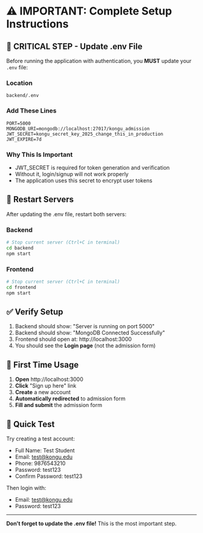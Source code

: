 # ⚠️ IMPORTANT: Complete Setup Instructions

## 🔴 CRITICAL STEP - Update .env File

Before running the application with authentication, you **MUST** update your `.env` file:

### Location
```
backend/.env
```

### Add These Lines
```env
PORT=5000
MONGODB_URI=mongodb://localhost:27017/kongu_admission
JWT_SECRET=kongu_secret_key_2025_change_this_in_production
JWT_EXPIRE=7d
```

### Why This Is Important
- JWT_SECRET is required for token generation and verification
- Without it, login/signup will not work properly
- The application uses this secret to encrypt user tokens

## 🚀 Restart Servers

After updating the .env file, restart both servers:

### Backend
```bash
# Stop current server (Ctrl+C in terminal)
cd backend
npm start
```

### Frontend
```bash
# Stop current server (Ctrl+C in terminal)
cd frontend
npm start
```

## ✅ Verify Setup

1. Backend should show: "Server is running on port 5000"
2. Backend should show: "MongoDB Connected Successfully"
3. Frontend should open at: http://localhost:3000
4. You should see the **Login page** (not the admission form)

## 🎯 First Time Usage

1. **Open** http://localhost:3000
2. **Click** "Sign up here" link
3. **Create** a new account
4. **Automatically redirected** to admission form
5. **Fill and submit** the admission form

## 📝 Quick Test

Try creating a test account:
- Full Name: Test Student
- Email: test@kongu.edu
- Phone: 9876543210
- Password: test123
- Confirm Password: test123

Then login with:
- Email: test@kongu.edu
- Password: test123

---

**Don't forget to update the .env file!** This is the most important step.
